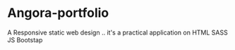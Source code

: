 # Angora-portfolio
A Responsive static web design .. it's a practical application on HTML SASS JS Bootstap
